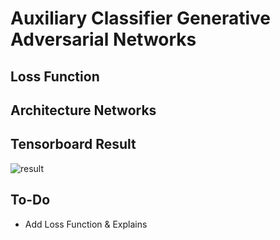 # Auxiliary Classifier Generative Adversarial Networks

## Loss Function


## Architecture Networks


## Tensorboard Result

![result](https://github.com/kozistr/Awesome-GANs/blob/master/ACGAN/acgan_tb.png)

## To-Do
* Add Loss Function & Explains 